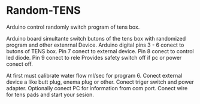 # Random-TENS
Arduino control randomly switch program of tens box.

Arduino board simultante switch butons of the tens box with randomized program and other extenrnal Device.
Arduino digital pins 3 - 6 conect to butons of TENS box.
Pin 7 conect to external device.
Pin 8 conect to control led diode.
Pin 9 conect to rele Provides safety switch off if pc or power conect off.

At first must calibrate water flow ml/sec for program 6.
Conect external device a like butt plug, enema plug or other.
Conect triger switch and power adapter.
Optionally conect PC for information from com port.
Conect wire for tens pads and start your sesion.
